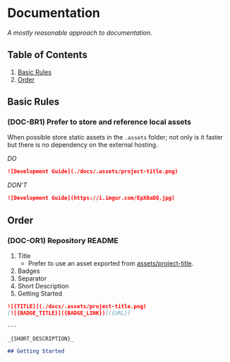 # Documentation

_A mostly reasonable approach to documentation._

## Table of Contents

1. [Basic Rules](#basic-rules)
1. [Order](#order)

## Basic Rules

### (DOC-BR1) Prefer to store and reference local assets

When possible store static assets in the `.assets` folder; not only is it faster but there is no dependency on the external hosting.

_DO_

```markdown
![Development Guide](./docs/.assets/project-title.png)
```

_DON'T_

```markdown
![Development Guide](https://i.imgur.com/EpXBaDQ.jpg)
```

## Order

### (DOC-OR1) Repository README

1. Title
   - Prefer to use an asset exported from [assets/project-title](https://github.com/smiosoft/assets#project-title).
1. Badges
1. Separator
1. Short Description
1. Getting Started

```markdown
![{TITLE}](./docs/.assets/project-title.png)
[![{BADGE_TITLE}]({BADGE_LINK})]({URL})

---

_{SHORT_DESCRIPTION}_

## Getting Started
```
